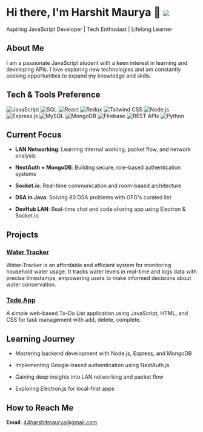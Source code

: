 # Hi there, I'm Harshit Maurya 👋                                                                                                                   ![](https://komarev.com/ghpvc/?username=Harshit-Maurya838&abbreviated=true&style=flat-square)

Aspiring JavaScript Developer | Tech Enthusiast | Lifelong Learner

## About Me

I am a passionate JavaScript student with a keen interest in learning and developing APIs. I love exploring new technologies and am constantly seeking opportunities to expand my knowledge and skills.

## Tech & Tools Preference

![JavaScript](https://img.shields.io/badge/JavaScript-F7DF1E?style=flat&logo=javascript&logoColor=black)
![SQL](https://img.shields.io/badge/SQL-4479A1?style=flat&logo=mysql&logoColor=white)
![React](https://img.shields.io/badge/React-61DAFB?style=flat&logo=react&logoColor=black)
![Redux](https://img.shields.io/badge/Redux-764ABC?style=flat&logo=redux&logoColor=white)
![Tailwind CSS](https://img.shields.io/badge/TailwindCSS-06B6D4?style=flat&logo=tailwindcss&logoColor=white)
![Node.js](https://img.shields.io/badge/Node.js-339933?style=flat&logo=nodedotjs&logoColor=white)
![Express.js](https://img.shields.io/badge/Express.js-000000?style=flat&logo=express&logoColor=white)
![MySQL](https://img.shields.io/badge/MySQL-4479A1?style=flat&logo=mysql&logoColor=white)
![MongoDB](https://img.shields.io/badge/MongoDB-47A248?style=flat&logo=mongodb&logoColor=white)
![Firebase](https://img.shields.io/badge/Firebase-FFCA28?style=flat&logo=firebase&logoColor=black)
![REST APIs](https://img.shields.io/badge/REST_APIs-02569B?style=flat)
![Python](https://img.shields.io/badge/Python-3776AB?style=flat&logo=python&logoColor=white)

## Current Focus

- **LAN Networking**: Learning internal working, packet flow, and network analysis

- **NextAuth + MongoDB**: Building secure, role-based authentication systems

- **Socket.io**: Real-time communication and room-based architecture

- **DSA in Java**: Solving 80 DSA problems with GFG's curated list

- **DevHub LAN**: Real-time chat and code sharing app using Electron & Socket.io

## Projects

### [Water Tracker](https://github.com/Harshit-Maurya838/water-tracker)
Water-Tracker is an affordable and efficient system for monitoring household water usage. It tracks water levels in real-time and logs data with precise timestamps, empowering users to make informed decisions about water conservation.

### [Todo App](https://github.com/Harshit-Maurya838/Todo-app)

A simple web-based To-Do List application using JavaScript, HTML, and CSS for task management with add, delete, complete.

## Learning Journey

- Mastering backend development with Node.js, Express, and MongoDB

- Implementing Google-based authentication using NextAuth.js

- Gaining deep insights into LAN networking and packet flow

- Exploring Electron.js for local-first apps

## How to Reach Me

**Email**: [44harshitmaurya@gmail.com](mailto:44harshitmaurya@gmail.com)


